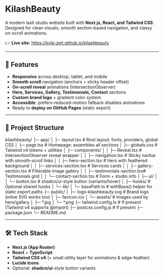 # KilashBeauty

A modern lash studio website built with **Next.js, React, and Tailwind CSS**.  
Designed for clean visuals, smooth section-based navigation, and classy on-scroll animations.

👉 **Live site:** https://kyla-zeit.github.io/kilashbeauty

---

## 🚀 Features

- **Responsive** across desktop, tablet, and mobile
- **Smooth scroll** navigation (anchors + sticky header offset)
- **On-scroll reveal** animations (IntersectionObserver)
- **Hero, Services, Gallery, Testimonials, Contact** sections
- **Custom brand logo** + gradient color system
- **Accessible**: prefers-reduced-motion fallback disables animations
- Ready to **deploy on GitHub Pages** (static export)

---

## 📂 Project Structure

kilashbeauty/
├─ app/
│  ├─ layout.tsx                 # Root layout: fonts, providers, global CSS
│  ├─ page.tsx                   # Homepage: assembles all sections
│  ├─ globals.css                # Tailwind v4 tokens + utilities
│  ├─ components/
│  │  ├─ Reveal.tsx              # IntersectionObserver reveal wrapper
│  │  ├─ navigation.tsx          # Sticky navbar with smooth-scroll links
│  │  ├─ hero-section.tsx        # Hero with feathered background
│  │  ├─ services-section.tsx    # Services cards
│  │  ├─ gallery-section.tsx     # Filterable image gallery
│  │  ├─ testimonials-section.tsx# Testimonials grid
│  │  └─ contact-section.tsx     # Form + studio info
│  ├─ ui/
│  │  └─ button.tsx              # shadcn/ui-style button (variants/hover)
│  ├─ hooks/                     # Optional shared hooks
│  └─ lib/
│     └─ basePath.ts             # withBase() helper for static export paths
├─ public/
│  ├─ logo-kilashbeauty.svg      # Brand logo (inline SVG works too)
│  ├─ favicon.ico
│  └─ assets/                    # Images used by hero/gallery
│     ├─ *.jpg
│     └─ *.png
├─ tailwind.config.ts            # If present (Tailwind v4 supports @import)
├─ postcss.config.js             # If present
├─ package.json
└─ README.md

---

## 🛠️ Tech Stack

- **Next.js (App Router)**
- **React** + **TypeScript**
- **Tailwind CSS v4** (+ small utility layer for animations & edge-feather)
- **Lucide Icons**
- Optional: **shadcn/ui**-style button variants
